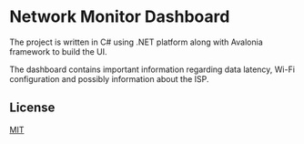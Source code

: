 # Network Monitor Dashboard

The project is written in C# using .NET platform along with Avalonia framework to build the UI.

The dashboard contains important information regarding data latency, Wi-Fi configuration and possibly information about the ISP.


## License

[MIT](https://choosealicense.com/licenses/mit/)

